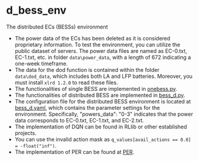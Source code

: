 # d_bess_env
The distributed ECs (BESSs) environment
* The power data of the ECs has been deleted as it is considered proprietary information. To test the environment, you can utilize the public dataset of servers. The power data files are named as EC-0.txt, EC-1.txt, etc. in folder `data\power_data`, with a length of 672 indicating a one-week timeframe.
* The data for the dod function is contained within the folder `data\dod_data`, which includes both LA and LFP batteries. Moreover, you must install `xlrd 1.2.0` to read these files.
* The functionalities of single BESS are implemented in [onebess.py](d_bess_env/env/onebess.py).
* The functionalities of distributed BESS are implemented in [bess_d.py](d_bess_env/env/bess_d.py).
* The configuration file for the distributed BESS environment is located at [bess_d.yaml](d_bess_env/env/config/bess_d.yaml), which contains the parameter settings for the environment. Specifically, "powers_data": "0-3" indicates that the power data corresponds to EC-0.txt, EC-1.txt, and EC-2.txt.
* The implementation of DQN can be found in RLlib or other established projects.
* You can use the invalid action mask as `q_values[avail_actions == 0.0] = -float("inf")`.
* The implementation of PER can be found at [PER](https://github.com/MorvanZhou/Reinforcement-learning-with-tensorflow/blob/master/contents/5.2_Prioritized_Replay_DQN/RL_brain.py).
  

